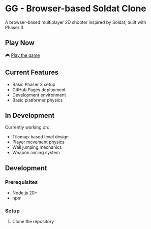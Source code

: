 # GG - Browser-based Soldat Clone

A browser-based multiplayer 2D shooter inspired by Soldat, built with Phaser 3.

## Play Now

🎮 [Play the game](https://jvalamis.github.io/gg/)

## Current Features

- Basic Phaser 3 setup
- GitHub Pages deployment
- Development environment
- Basic platformer physics

## In Development

Currently working on:

- Tilemap-based level design
- Player movement physics
- Wall jumping mechanics
- Weapon aiming system

## Development

### Prerequisites

- Node.js 20+
- npm

### Setup

1. Clone the repository
